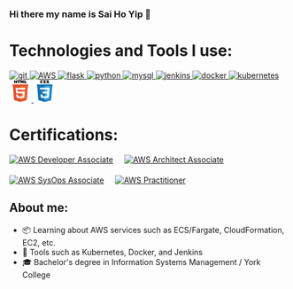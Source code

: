 ### Hi there my name is Sai Ho Yip 👋

<h1 align="left"> Technologies and Tools I use:</h1>
<p align="left">
    <a href="https://git-scm.com/" target="_blank"> <img
            src="https://www.vectorlogo.zone/logos/git-scm/git-scm-icon.svg" alt="git" width="40" height="40" />  </a>
    <a href="https://aws.amazon.com/" target="_blank"> <img
            src="https://www.vectorlogo.zone/logos/amazon_aws/amazon_aws-icon.svg" alt="AWS" width="40" height="40" />  </a>
    <a href="https://flask.palletsprojects.com/en/2.0.x/" target="_blank"> <img
            src="https://www.vectorlogo.zone/logos/pocoo_flask/pocoo_flask-icon.svg" alt="flask" width="40" height="40" />  </a>
    <a href="https://www.python.org/" target="_blank"> <img
            src="https://www.vectorlogo.zone/logos/python/python-icon.svg" alt="python" width="40" height="40" />  </a>
    <a href="https://www.mysql.com/" target="_blank"> <img
            src="https://www.vectorlogo.zone/logos/mysql/mysql-official.svg" alt="mysql" width="40" height="40" />  </a>
    <a href="https://www.jenkins.io/" target="_blank"> <img
            src="https://www.vectorlogo.zone/logos/jenkins/jenkins-icon.svg" alt="jenkins" width="40" height="40" />  </a>
    <a href="https://www.docker.com/" target="_blank"> <img
            src="https://www.vectorlogo.zone/logos/docker/docker-official.svg" alt="docker" width="40" height="40" />  </a>
    <a href="https://kubernetes.io/" target="_blank"> <img
            src="https://www.vectorlogo.zone/logos/kubernetes/kubernetes-icon.svg" alt="kubernetes" width="40" height="40" />  </a>
    <a href="https://www.w3schools.com/html/" target="_blank">  <img
            src="https://raw.githubusercontent.com/devicons/devicon/master/icons/html5/html5-original-wordmark.svg"
            alt="html5" width="40" height="40" />  </a>
    <a href="https://www.w3schools.com/css/" target="_blank"> <img
            src="https://raw.githubusercontent.com/devicons/devicon/master/icons/css3/css3-original-wordmark.svg"
            alt="css3" width="40" height="40" />  </a>
</p>
<h1 align="left">Certifications:</h1>

<div align="left" style="display: flex; flex-wrap: wrap; gap: 20px; align-items: center;">

  <a href="https://www.credly.com/badges/e42050a8-e0fb-4558-822c-a911c7625599" target="_blank">
    <img src="https://images.credly.com/size/340x340/images/0ed10f76-df76-4397-94c2-6f21bc245df4/aws-certified-developer-associate.png"
         alt="AWS Developer Associate" width="60" height="60" />
  </a>

  <a href="https://www.credly.com/badges/cefbb178-3d85-470f-ac59-7c0d44927426" target="_blank">
    <img src="https://images.credly.com/size/340x340/images/73e4c4a7-7a70-4ef2-ae6c-5efce4fc10d4/aws-certified-solutions-architect-associate.png"
         alt="AWS Architect Associate" width="60" height="60" />
  </a>

  <a href="https://www.credly.com/badges/cf261795-ac86-49c2-9b9d-cc3a42d8bed9" target="_blank">
    <img src="https://images.credly.com/size/340x340/images/1b256df0-0d7e-4a6e-9f2a-a9ef6f5c7031/aws-certified-sysops-administrator-associate.png"
         alt="AWS SysOps Associate" width="60" height="60" />
  </a>

  <a href="https://www.credly.com/earner/earned/badge/ccf7d608-6802-439f-b19c-1ef5126bea3a" target="_blank">
    <img src="https://images.credly.com/size/340x340/images/4bcf1570-4c51-4a66-9dfa-24c3d93c1733/aws-certified-cloud-practitioner.png"
         alt="AWS Practitioner" width="60" height="60" />
  </a>

</div>

<h2>About me:</h2>
<ul>
  <li>📦 Learning about AWS services such as ECS/Fargate, CloudFormation, EC2, etc.</li>
  <li>🔧 Tools such as Kubernetes, Docker, and Jenkins</li>
  <li>🎓 Bachelor's degree in Information Systems Management / York College</li>
</ul>
